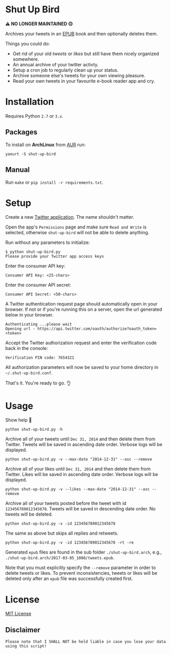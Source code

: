 # Shut Up Bird

**⚠️ NO LONGER MAINTAINED 😔**

Archives your tweets in an [EPUB](https://en.wikipedia.org/wiki/EPUB) book and then optionally deletes them.

Things you could do:

  * Get rid of your old _tweets_ or _likes_ but still have them nicely organized somewhere.
  * An annual archive of your twitter activty.
  * Setup a cron job to regularly clean up your status.
  * Archive someone else's tweets for your own viewing pleasure.
  * Read your own tweets in your favourite e-book reader app and cry. 

# Installation

Requires Python `2.7` or `3.x`.

## Packages

To install on **ArchLinux** from [AUR](https://aur.archlinux.org/packages/shut-up-bird) run:

    yaourt -S shut-up-bird

## Manual

Run `make` or `pip install -r requirements.txt`.

# Setup

Create a new [Twitter application](https://apps.twitter.com/). The name shouldn't matter.

Open the app's `Permissions` page and make sure `Read and Write` is selected, otherwise `shut-up-bird` will not be able to delete anything.

Run without any parameters to initialize:

    $ python shut-up-bird.py
    Please provide your Twitter app access keys

Enter the consumer API key:

    Consumer API Key: <25-chars>

Enter the consumer API secret:

    Consumer API Secret: <50-chars>

A Twitter authentication request page should automatically open in your browser. If not or if you're running this on a server, open the url generated below in your browser.

    Authenticating ...please wait
    Opening url - https://api.twitter.com/oauth/authorize?oauth_token=<token>

Accept the Twitter authorization request and enter the verification code back in the console:

    Verification PIN code: 7654321

All authorization parameters will now be saved to your home directory in `~/.shut-up-bird.conf`.

That's it. You're ready to go. :ok_hand:

# Usage

Show help :eyes:

    python shut-up-bird.py -h 
    
Archive all of your tweets until `Dec 31, 2014` and then delete them from Twitter. Tweets will be saved in ascending date order. Verbose logs will be displayed.

    python shut-up-bird.py -v --max-date "2014-12-31" --asc --remove 

Archive all of your likes until `Dec 31, 2014` and then delete them from Twitter. Likes will be saved in ascending date order. Verbose logs will be displayed.

    python shut-up-bird.py -v --likes --max-date "2014-12-31" --asc --remove

Archive all of your tweets posted before the tweet with id `123456789012345678`. Tweets will be saved in descending date order. No tweets will be deleted.

    python shut-up-bird.py -v -id 123456789012345678

The same as above but skips all replies and retweets.

    python shut-up-bird.py -v -id 123456789012345678 -rt -re

Generated `epub` files are found in the sub folder `./shut-up-bird.arch`, e.g., `./shut-up-bird.arch/2017-03-05_1000/tweets.epub`.

Note that you must explicitly specify the `--remove` parameter in order to delete tweets or likes. To prevent inconsistencies, tweets or likes will be deleted only after an `epub` file was successfully created first.

# License

[MIT License](LICENSE)

## Disclaimer

    Please note that I SHALL NOT be held liable in case you lose your data using this script! 
